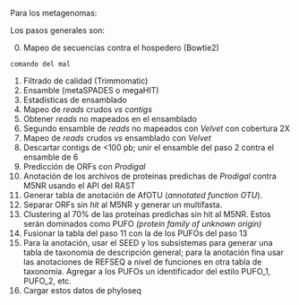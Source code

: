 

Para los metagenomas:

Los pasos generales son: 

0. Mapeo de secuencias contra el hospedero (Bowtie2)
```
comando del mal
```
1. Filtrado de calidad (Trimmomatic)
2. Ensamble (metaSPADES o megaHIT)
3. Estadísticas de ensamblado
4. Mapeo de _reads_ crudos _vs contigs_ 
5. Obtener _reads_ no mapeados en el ensamblado
6. Segundo ensamble de _reads_ no mapeados con _Velvet_ con cobertura 2X
7. Mapeo de _reads_ crudos _vs_ ensamblado con _Velvet_
8. Descartar contigs de <100 pb; unir el ensamble del paso 2 contra el ensamble de 6
9. Predicción de ORFs con _Prodigal_
10. Anotación de los archivos de proteínas predichas de _Prodigal_ contra M5NR usando el API del RAST
11. Generar tabla de anotación de AfOTU (_annotated function OTU_).
12. Separar ORFs sin _hit_ al M5NR y generar un multifasta.
13. Clustering al 70% de las proteínas predichas sin hit al M5NR. Estos serán dominados como PUFO _(protein family of unknown origin)_
14. Fusionar la tabla del paso 11 con la  de los PUFOs del paso 13
15. Para la anotación, usar el SEED y los subsistemas para generar una tabla de taxonomía de descripción general; para la anotación fina usar las anotaciones de REFSEQ a nivel de funciones en otra tabla de taxonomía. Agregar a los PUFOs un identificador del estilo PUFO_1, PUFO_2, etc.
16. Cargar estos datos de phyloseq
